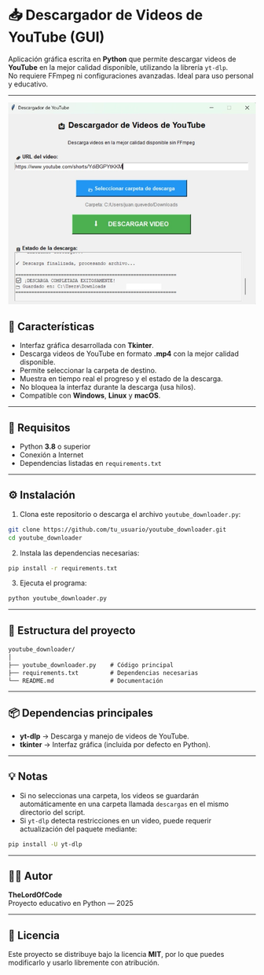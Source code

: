 # 📥 Descargador de Videos de YouTube (GUI)

Aplicación gráfica escrita en **Python** que permite descargar videos de **YouTube** en la mejor calidad disponible, utilizando la librería `yt-dlp`.  
No requiere FFmpeg ni configuraciones avanzadas. Ideal para uso personal y educativo.

---
![captura de interfaz](img/interfaz.jpeg)

## 🚀 Características

- Interfaz gráfica desarrollada con **Tkinter**.  
- Descarga videos de YouTube en formato **.mp4** con la mejor calidad disponible.  
- Permite seleccionar la carpeta de destino.  
- Muestra en tiempo real el progreso y el estado de la descarga.  
- No bloquea la interfaz durante la descarga (usa hilos).  
- Compatible con **Windows**, **Linux** y **macOS**.

---

## 🧰 Requisitos

- Python **3.8** o superior  
- Conexión a Internet  
- Dependencias listadas en `requirements.txt`

---

## ⚙️ Instalación

1. Clona este repositorio o descarga el archivo `youtube_downloader.py`:

```bash
git clone https://github.com/tu_usuario/youtube_downloader.git
cd youtube_downloader
```

2. Instala las dependencias necesarias:

```bash
pip install -r requirements.txt
```

3. Ejecuta el programa:

```bash
python youtube_downloader.py
```

---

## 📂 Estructura del proyecto

```
youtube_downloader/
│
├── youtube_downloader.py    # Código principal
├── requirements.txt         # Dependencias necesarias
└── README.md                # Documentación
```

---

## 📦 Dependencias principales

- **yt-dlp** → Descarga y manejo de videos de YouTube.
- **tkinter** → Interfaz gráfica (incluida por defecto en Python).

---

## 💡 Notas

- Si no seleccionas una carpeta, los videos se guardarán automáticamente en una carpeta llamada `descargas` en el mismo directorio del script.  
- Si `yt-dlp` detecta restricciones en un video, puede requerir actualización del paquete mediante:

```bash
pip install -U yt-dlp
```

---

## 👨‍💻 Autor

**TheLordOfCode**  
Proyecto educativo en Python — 2025

---

## 🪪 Licencia

Este proyecto se distribuye bajo la licencia **MIT**, por lo que puedes modificarlo y usarlo libremente con atribución.
